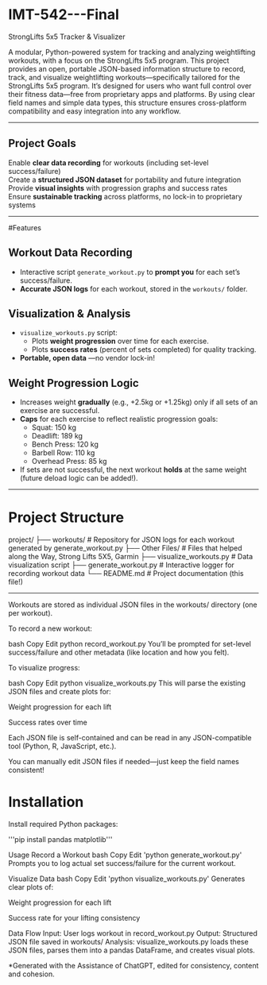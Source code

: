 # IMT-542---Final

StrongLifts 5x5 Tracker & Visualizer

A modular, Python-powered system for tracking and analyzing weightlifting workouts, with a focus on the StrongLifts 5x5 program.
This project provides an open, portable JSON-based information structure to record, track, and visualize weightlifting workouts—specifically tailored for the StrongLifts 5x5 program. It’s designed for users who want full control over their fitness data—free from proprietary apps and platforms. By using clear field names and simple data types, this structure ensures cross-platform compatibility and easy integration into any workflow. 

---

## Project Goals

Enable **clear data recording** for workouts (including set-level success/failure)  
Create a **structured JSON dataset** for portability and future integration  
Provide **visual insights** with progression graphs and success rates  
Ensure **sustainable tracking** across platforms, no lock-in to proprietary systems

---

#Features

## Workout Data Recording
- Interactive script `generate_workout.py` to **prompt you** for each set’s success/failure.
- **Accurate JSON logs** for each workout, stored in the `workouts/` folder.

## Visualization & Analysis
- `visualize_workouts.py` script:
  - Plots **weight progression** over time for each exercise.
  - Plots **success rates** (percent of sets completed) for quality tracking.
- **Portable, open data** —no vendor lock-in!

## Weight Progression Logic
- Increases weight **gradually** (e.g., +2.5kg or +1.25kg) only if all sets of an exercise are successful.
- **Caps** for each exercise to reflect realistic progression goals:
  - Squat: 150 kg
  - Deadlift: 189 kg
  - Bench Press: 120 kg
  - Barbell Row: 110 kg
  - Overhead Press: 85 kg
- If sets are not successful, the next workout **holds** at the same weight (future deload logic can be added!).

---

# Project Structure
project/
├── workouts/ # Repository for JSON logs for each workout generated by generate_workout.py
├── Other Files/ # Files that helped along the Way, Strong Lifts 5X5, Garmin
├── visualize_workouts.py # Data visualization script
├── generate_workout.py # Interactive logger for recording workout data
└── README.md # Project documentation (this file!)

---
Workouts are stored as individual JSON files in the workouts/ directory (one per workout).

To record a new workout:

bash
Copy
Edit
python record_workout.py
You’ll be prompted for set-level success/failure and other metadata (like location and how you felt).

To visualize progress:

bash
Copy
Edit
python visualize_workouts.py
This will parse the existing JSON files and create plots for:

Weight progression for each lift

Success rates over time

Each JSON file is self-contained and can be read in any JSON-compatible tool (Python, R, JavaScript, etc.).

You can manually edit JSON files if needed—just keep the field names consistent!

# Installation

Install required Python packages:

'''pip install pandas matplotlib'''

Usage
Record a Workout
bash
Copy
Edit
'python generate_workout.py'
Prompts you to log actual set success/failure for the current workout.

Visualize Data
bash
Copy
Edit
'python visualize_workouts.py'
Generates clear plots of:

Weight progression for each lift

Success rate for your lifting consistency

Data Flow
Input: User logs workout in record_workout.py
Output: Structured JSON file saved in workouts/
Analysis: visualize_workouts.py loads these JSON files, parses them into a pandas DataFrame, and creates visual plots.

*Generated with the Assistance of ChatGPT, edited for consistency, content and cohesion.
